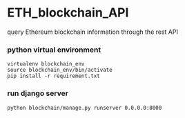 # ETH_blockchain_API
query Ethereum blockchain information through the rest API

### python virtual environment
```
virtualenv blockchain_env
source blockchain_env/bin/activate
pip install -r requirement.txt
```

### run django server
```
python blockchain/manage.py runserver 0.0.0.0:8000
```

